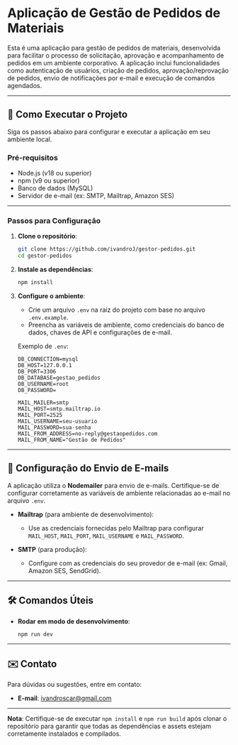 # Aplicação de Gestão de Pedidos de Materiais

Esta é uma aplicação para gestão de pedidos de materiais, desenvolvida para facilitar o processo de solicitação, aprovação e acompanhamento de pedidos em um ambiente corporativo. A aplicação inclui funcionalidades como autenticação de usuários, criação de pedidos, aprovação/reprovação de pedidos, envio de notificações por e-mail e execução de comandos agendados.

---

## 🚀 Como Executar o Projeto

Siga os passos abaixo para configurar e executar a aplicação em seu ambiente local.

### **Pré-requisitos**

- Node.js (v18 ou superior)
- npm (v9 ou superior)
- Banco de dados (MySQL)
- Servidor de e-mail (ex: SMTP, Mailtrap, Amazon SES)

---

### **Passos para Configuração**

1. **Clone o repositório**:
   ```bash
   git clone https://github.com/ivandroJ/gestor-pedidos.git
   cd gestor-pedidos
   ```

2. **Instale as dependências**:
   ```bash
   npm install
   ```

3. **Configure o ambiente**:
   - Crie um arquivo `.env` na raiz do projeto com base no arquivo `.env.example`.
   - Preencha as variáveis de ambiente, como credenciais do banco de dados, chaves de API e configurações de e-mail.

   Exemplo de `.env`:
   ```env
   DB_CONNECTION=mysql
   DB_HOST=127.0.0.1
   DB_PORT=3306
   DB_DATABASE=gestao_pedidos
   DB_USERNAME=root
   DB_PASSWORD=

   MAIL_MAILER=smtp
   MAIL_HOST=smtp.mailtrap.io
   MAIL_PORT=2525
   MAIL_USERNAME=seu-usuario
   MAIL_PASSWORD=sua-senha
   MAIL_FROM_ADDRESS=no-reply@gestaopedidos.com
   MAIL_FROM_NAME="Gestão de Pedidos"
   ```

---

## 📧 Configuração do Envio de E-mails

A aplicação utiliza o **Nodemailer** para envio de e-mails. Certifique-se de configurar corretamente as variáveis de ambiente relacionadas ao e-mail no arquivo `.env`.

- **Mailtrap** (para ambiente de desenvolvimento):
  - Use as credenciais fornecidas pelo Mailtrap para configurar `MAIL_HOST`, `MAIL_PORT`, `MAIL_USERNAME` e `MAIL_PASSWORD`.

- **SMTP** (para produção):
  - Configure com as credenciais do seu provedor de e-mail (ex: Gmail, Amazon SES, SendGrid).


---

## 🛠️ Comandos Úteis


- **Rodar em modo de desenvolvimento**:
  ```bash
  npm run dev
  ```

---

## ✉️ Contato

Para dúvidas ou sugestões, entre em contato:

- **E-mail**: ivandroscar@gmail.com

---

**Nota**: Certifique-se de executar `npm install` e `npm run build` após clonar o repositório para garantir que todas as dependências e assets estejam corretamente instalados e compilados.

